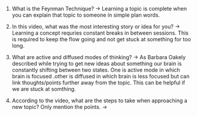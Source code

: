 
1. What is the Feynman Technique? 
-> Learning a topic is complete when you can explain that topic to someone in simple plan words.

2. In this video, what was the most interesting story or idea for you?
-> Learning a concept requries constant breaks in between sessions. This is required to keep the flow going and not get stuck at something
for too long.

3. What are active and diffused modes of thinking?
-> As Barbara Oakely described while trying to get new ideas about something our brain is constantly shifting between two states. One is active mode in which brain is focused .other is diffused in which brain is less focused but can link thoughts/points further away from the topic. This can be helpful if we are stuck at somthing. 

4. According to the video, what are the steps to take when approaching a new topic? Only mention the points.
-> 

